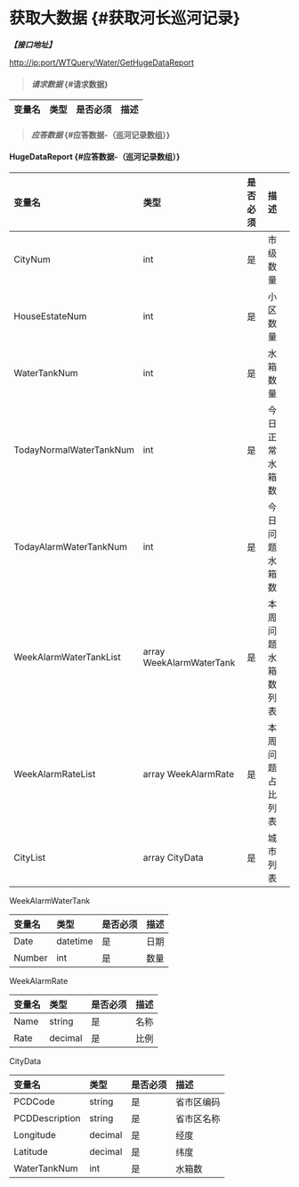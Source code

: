 # 获取大数据 {#获取河长巡河记录}

_**【接口地址】**_

[http://ip:port/WTQuery/Water/GetHugeDataReport](http://ip:port/WTQuery/Water/GetNationReport)

> #### _请求数据_ {#请求数据}

| 变量名 | 类型 | 是否必须 | 描述 |
| :--- | :--- | :--- | :--- |


> #### _应答数据_ {#应答数据-（巡河记录数组）}

#### HugeDataReport {#应答数据-（巡河记录数组）}

| 变量名 | 类型 | 是否必须 | 描述 |
| :--- | :--- | :--- | :--- |
| CityNum | int | 是 | 市级数量 |
| HouseEstateNum | int | 是 | 小区数量 |
| WaterTankNum | int | 是 | 水箱数量 |
| TodayNormalWaterTankNum | int | 是 | 今日正常水箱数 |
| TodayAlarmWaterTankNum | int | 是 | 今日问题水箱数 |
| WeekAlarmWaterTankList | array WeekAlarmWaterTank | 是 | 本周问题水箱数列表 |
| WeekAlarmRateList | array WeekAlarmRate | 是 | 本周问题占比列表 |
| CityList | array CityData | 是 | 城市列表 |

WeekAlarmWaterTank

| 变量名 | 类型 | 是否必须 | 描述 |
| :--- | :--- | :--- | :--- |
| Date | datetime | 是 | 日期 |
| Number | int | 是 | 数量 |

WeekAlarmRate

| 变量名 | 类型 | 是否必须 | 描述 |
| :--- | :--- | :--- | :--- |
| Name | string | 是 | 名称 |
| Rate | decimal | 是 | 比例 |

CityData

| 变量名 | 类型 | 是否必须 | 描述 |
| :--- | :--- | :--- | :--- |
| PCDCode | string | 是 | 省市区编码 |
| PCDDescription | string | 是 | 省市区名称 |
| Longitude | decimal | 是 | 经度 |
| Latitude | decimal | 是 | 纬度 |
| WaterTankNum | int | 是 | 水箱数 |



